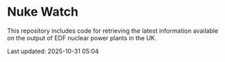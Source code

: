 # Nuke Watch

This repository includes code for retrieving the latest information available on the output of EDF nuclear power plants in the UK.

Last updated: 2025-10-31 05:04